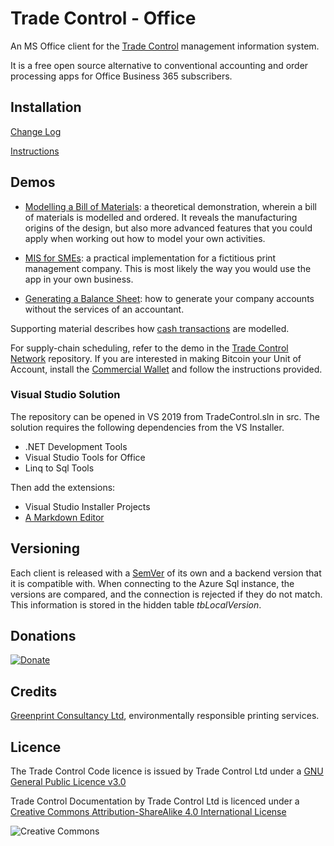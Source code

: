 # Trade Control - Office

An MS Office client for the [Trade Control](https://github.com/tradecontrol/tc-nodecore) management information system.

It is a free open source alternative to conventional accounting and order processing apps for Office Business 365 subscribers.


## Installation

[Change Log](changelog.md)

[Instructions](docs/tc_client_installation.md)

## Demos

- [Modelling a Bill of Materials](docs/tc_demo_manufacturing.md): a theoretical demonstration, wherein a bill of materials is modelled and ordered. It reveals the manufacturing origins of the design, but also more advanced features that you could apply when working out how to model your own activities. 

- [MIS for SMEs](docs/tc_demo_services.md): a practical implementation for a fictitious print management company. This is most likely the way you would use the app in your own business. 

- [Generating a Balance Sheet](docs/tc_demo_balance_sheets.md): how to generate your company accounts without the services of an  accountant.

Supporting material describes how [cash transactions](docs/tc_cash_codes.md) are modelled.

For supply-chain scheduling, refer to the demo in the [Trade Control Network](https://github.com/tradecontrol/tc-network) repository. If you are interested in making Bitcoin your Unit of Account, install the [Commercial Wallet](https://github.com/tradecontrol/tc-bitcoin) and follow the instructions provided.

### Visual Studio Solution

The repository can be opened in VS 2019 from TradeControl.sln in src. The solution requires the following dependencies from the VS Installer.

- .NET Development Tools 
- Visual Studio Tools for Office 
- Linq to Sql Tools 

Then add the extensions:

- Visual Studio Installer Projects
- [A Markdown Editor](https://github.com/madskristensen/MarkdownEditor)
 
## Versioning

Each client is released with a [SemVer](http://semver.org/) of its own and a backend version that it is compatible with. When connecting to the Azure Sql instance, the versions are compared, and the connection is rejected if they do not match. This information is stored in the hidden table _tbLocalVersion_. 

## Donations

[![Donate](https://www.paypalobjects.com/en_US/i/btn/btn_donate_SM.gif)](https://www.paypal.com/cgi-bin/webscr?cmd=_s-xclick&hosted_button_id=C55YGUTBJ4N36)

## Credits

[Greenprint Consultancy Ltd](http://www.green-print.net), environmentally responsible printing services.

## Licence

The Trade Control Code licence is issued by Trade Control Ltd under a [GNU General Public Licence v3.0](https://www.gnu.org/licenses/gpl-3.0.en.html) 

Trade Control Documentation by Trade Control Ltd is licenced under a [Creative Commons Attribution-ShareAlike 4.0 International License](http://creativecommons.org/licenses/by-sa/4.0/) 

![Creative Commons](https://i.creativecommons.org/l/by-sa/4.0/88x31.png) 




